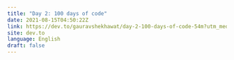 ```yaml
---
title: "Day 2: 100 days of code"
date: 2021-08-15T04:50:22Z
link: https://dev.to/gauravshekhawat/day-2-100-days-of-code-54m?utm_medium=RSS&utm_source=news.12bit.vn
site: dev.to
language: English
draft: false
---
```

